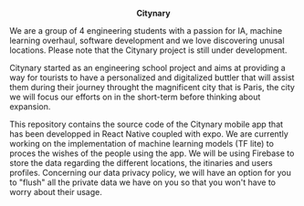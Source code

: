 <p align="center">
    <b>Citynary </b>
</p>

We are a group of 4 engineering students with a passion for IA, machine learning overhaul, software development and we love discovering unusal locations. Please note that the Citynary project is still under development.

Citynary started as an engineering school project and aims at providing a way for tourists to have a personalized and digitalized buttler that will assist them during their journey throught the magnificent city that is Paris, the city we will focus our efforts on in the short-term before thinking about expansion.

This repository contains the source code of the Citynary mobile app that has been developped in React Native coupled with expo. We are currently working on the implementation of machine learning models (TF lite) to proces the wishes of the people using the app. We will be using Firebase to store the data regarding the different locations, the itinaries and users profiles. Concerning our data privacy policy, we will have an option for you to "flush" all the private data we have on you so that you won't have to worry about their usage.
